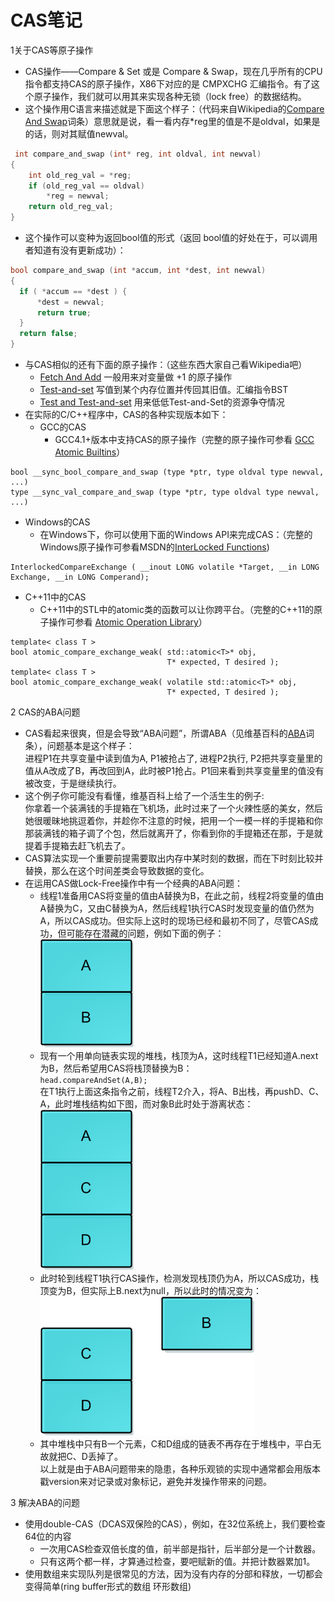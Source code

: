 CAS笔记
====  
1关于CAS等原子操作
 * CAS操作——Compare & Set 或是 Compare & Swap，现在几乎所有的CPU指令都支持CAS的原子操作，X86下对应的是 CMPXCHG 汇编指令。有了这个原子操作，我们就可以用其来实现各种无锁（lock free）的数据结构。
 * 这个操作用C语言来描述就是下面这个样子：（代码来自Wikipedia的[Compare And Swap](https://en.wikipedia.org/wiki/Compare-and-swap)词条）意思就是说，看一看内存*reg里的值是不是oldval，如果是的话，则对其赋值newval。  
```c++
 int compare_and_swap (int* reg, int oldval, int newval)
{
    int old_reg_val = *reg;
    if (old_reg_val == oldval)
        *reg = newval;
    return old_reg_val;
}
```
* 这个操作可以变种为返回bool值的形式（返回 bool值的好处在于，可以调用者知道有没有更新成功）：
```c++
bool compare_and_swap (int *accum, int *dest, int newval)
{
  if ( *accum == *dest ) {
      *dest = newval;
      return true;
  }
  return false;
}
```
* 与CAS相似的还有下面的原子操作：（这些东西大家自己看Wikipedia吧）
  * [Fetch And Add](https://en.wikipedia.org/wiki/Fetch-and-add) 一般用来对变量做 +1 的原子操作
  * [Test-and-set](https://en.wikipedia.org/wiki/Test-and-set) 写值到某个内存位置并传回其旧值。汇编指令BST
  * [Test and Test-and-set](https://en.wikipedia.org/wiki/Test_and_test-and-set) 用来低低Test-and-Set的资源争夺情况
* 在实际的C/C++程序中，CAS的各种实现版本如下：
  * GCC的CAS
    * GCC4.1+版本中支持CAS的原子操作（完整的原子操作可参看 [GCC Atomic Builtins](https://gcc.gnu.org/onlinedocs/gcc-4.1.1/gcc/Atomic-Builtins.html)）
``` 
bool __sync_bool_compare_and_swap (type *ptr, type oldval type newval, ...)
type __sync_val_compare_and_swap (type *ptr, type oldval type newval, ...)
```
  * Windows的CAS
    * 在Windows下，你可以使用下面的Windows API来完成CAS：（完整的Windows原子操作可参看MSDN的[InterLocked Functions](http://msdn.microsoft.com/en-us/library/windows/desktop/ms686360(v=vs.85).aspx#interlocked_functions))
```
InterlockedCompareExchange ( __inout LONG volatile *Target, __in LONG Exchange, __in LONG Comperand);
```
  * C++11中的CAS
    * C++11中的STL中的atomic类的函数可以让你跨平台。（完整的C++11的原子操作可参看 [Atomic Operation Library](http://en.cppreference.com/w/cpp/atomic)）
```
template< class T >
bool atomic_compare_exchange_weak( std::atomic<T>* obj,
                                   T* expected, T desired );
template< class T >
bool atomic_compare_exchange_weak( volatile std::atomic<T>* obj,
                                   T* expected, T desired );
```
2 CAS的ABA问题
* CAS看起来很爽，但是会导致“ABA问题”，所谓ABA（见维基百科的[ABA](https://en.wikipedia.org/wiki/ABA_problem)词条），问题基本是这个样子：  
  进程P1在共享变量中读到值为A, P1被抢占了, 进程P2执行, P2把共享变量里的值从A改成了B，再改回到A，此时被P1抢占。P1回来看到共享变量里的值没有被改变，于是继续执行。
* 这个例子你可能没有看懂，维基百科上给了一个活生生的例子:  
  你拿着一个装满钱的手提箱在飞机场，此时过来了一个火辣性感的美女，然后她很暖昧地挑逗着你，并趁你不注意的时候，把用一个一模一样的手提箱和你那装满钱的箱子调了个包，然后就离开了，你看到你的手提箱还在那，于是就提着手提箱去赶飞机去了。
* CAS算法实现一个重要前提需要取出内存中某时刻的数据，而在下时刻比较并替换，那么在这个时间差类会导致数据的变化。
* 在运用CAS做Lock-Free操作中有一个经典的ABA问题：
  - 线程1准备用CAS将变量的值由A替换为B，在此之前，线程2将变量的值由A替换为C，又由C替换为A，然后线程1执行CAS时发现变量的值仍然为A，所以CAS成功。但实际上这时的现场已经和最初不同了，尽管CAS成功，但可能存在潜藏的问题，例如下面的例子：  
    ![pic](./base_pic/ABA-1.png)  
  - 现有一个用单向链表实现的堆栈，栈顶为A，这时线程T1已经知道A.next为B，然后希望用CAS将栈顶替换为B：  
    `head.compareAndSet(A,B);`  
    在T1执行上面这条指令之前，线程T2介入，将A、B出栈，再pushD、C、A，此时堆栈结构如下图，而对象B此时处于游离状态：  
    ![pic](./base_pic/ABA-2.png)  
  - 此时轮到线程T1执行CAS操作，检测发现栈顶仍为A，所以CAS成功，栈顶变为B，但实际上B.next为null，所以此时的情况变为：  
    ![pic](./base_pic/ABA-3.png)  
  - 其中堆栈中只有B一个元素，C和D组成的链表不再存在于堆栈中，平白无故就把C、D丢掉了。  
    以上就是由于ABA问题带来的隐患，各种乐观锁的实现中通常都会用版本戳version来对记录或对象标记，避免并发操作带来的问题。

3 解决ABA的问题
* 使用double-CAS（DCAS双保险的CAS），例如，在32位系统上，我们要检查64位的内容
  * 一次用CAS检查双倍长度的值，前半部是指针，后半部分是一个计数器。
  * 只有这两个都一样，才算通过检查，要吧赋新的值。并把计数器累加1。
* 使用数组来实现队列是很常见的方法，因为没有内存的分部和释放，一切都会变得简单(ring buffer形式的数组 环形数组)